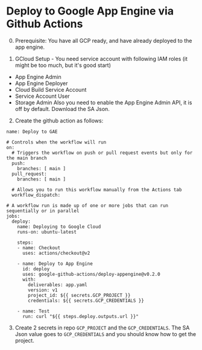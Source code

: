 # Deploy to Google App Engine via Github Actions

0) Prerequisite: You have all GCP ready, and have already deployed to the app engine.

1) GCloud Setup - You need service account with following IAM roles (it might be too much, but it's good start)
- App Engine Admin
- App Engine Deployer
- Cloud Build Service Account
- Service Account User
- Storage Admin
Also you need to enable the App Engine Admin API, it is off by default.
Download the SA Json.

2) Create the github action as follows:

```
name: Deploy to GAE

# Controls when the workflow will run
on:
  # Triggers the workflow on push or pull request events but only for the main branch
  push:
    branches: [ main ]
  pull_request:
    branches: [ main ]

  # Allows you to run this workflow manually from the Actions tab
  workflow_dispatch:

# A workflow run is made up of one or more jobs that can run sequentially or in parallel
jobs:
  deploy:
    name: Deploying to Google Cloud
    runs-on: ubuntu-latest
    
    steps:
    - name: Checkout
      uses: actions/checkout@v2

    - name: Deploy to App Engine
      id: deploy
      uses: google-github-actions/deploy-appengine@v0.2.0
      with:
        deliverables: app.yaml
        version: v1
        project_id: ${{ secrets.GCP_PROJECT }}
        credentials: ${{ secrets.GCP_CREDENTIALS }}

    - name: Test
      run: curl "${{ steps.deploy.outputs.url }}"
```

3) Create 2 secrets in repo `GCP_PROJECT` and the `GCP_CREDENTIALS`. The SA Json value goes to `GCP_CREDENTIALS` and you should know how to get the project.

